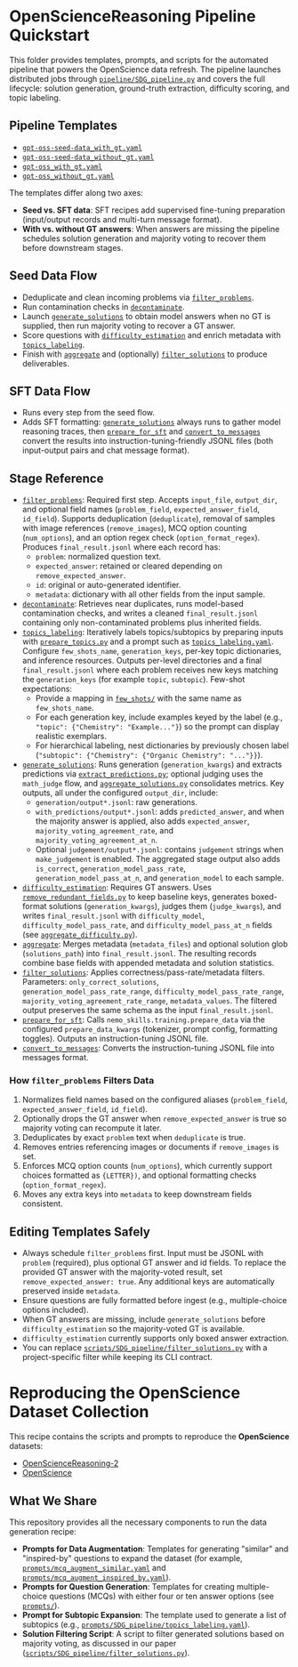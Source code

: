 # OpenScienceReasoning Pipeline Quickstart

This folder provides templates, prompts, and scripts for the automated pipeline that powers the OpenScience data refresh. The pipeline launches distributed jobs through [`pipeline/SDG_pipeline.py`](pipeline/SDG_pipeline.py) and covers the full lifecycle: solution generation, ground-truth extraction, difficulty scoring, and topic labeling.

## Pipeline Templates
- [`gpt-oss-seed-data_with_gt.yaml`](configs/SDG_pipeline/gpt-oss-seed-data_with_gt.yaml)
- [`gpt-oss-seed-data_without_gt.yaml`](configs/SDG_pipeline/gpt-oss-seed-data_without_gt.yaml)
- [`gpt-oss_with_gt.yaml`](configs/SDG_pipeline/gpt-oss_with_gt.yaml)
- [`gpt-oss_without_gt.yaml`](configs/SDG_pipeline/gpt-oss_without_gt.yaml)

The templates differ along two axes:
- **Seed vs. SFT data**: SFT recipes add supervised fine-tuning preparation (input/output records and multi-turn message format).
- **With vs. without GT answers**: When answers are missing the pipeline schedules solution generation and majority voting to recover them before downstream stages.

## Seed Data Flow
- Deduplicate and clean incoming problems via [`filter_problems`](scripts/SDG_pipeline/filter_problems.py).
- Run contamination checks in [`decontaminate`](scripts/SDG_pipeline/decontaminate.py).
- Launch [`generate_solutions`](pipeline/SDG_pipeline.py) to obtain model answers when no GT is supplied, then run majority voting to recover a GT answer.
- Score questions with [`difficulty_estimation`](pipeline/SDG_pipeline.py) and enrich metadata with [`topics_labeling`](pipeline/SDG_pipeline.py).
- Finish with [`aggregate`](scripts/SDG_pipeline/aggregate_matadata.py) and (optionally) [`filter_solutions`](scripts/SDG_pipeline/filter_solutions.py) to produce deliverables.

## SFT Data Flow
- Runs every step from the seed flow.
- Adds SFT formatting: [`generate_solutions`](pipeline/SDG_pipeline.py) always runs to gather model reasoning traces, then [`prepare_for_sft`](pipeline/SDG_pipeline.py) and [`convert_to_messages`]() convert the results into instruction-tuning-friendly JSONL files (both input-output pairs and chat message format).

## Stage Reference
- [`filter_problems`](scripts/SDG_pipeline/filter_problems.py): Required first step. Accepts `input_file`, `output_dir`, and optional field names (`problem_field`, `expected_answer_field`, `id_field`). Supports deduplication (`deduplicate`), removal of samples with image references (`remove_images`), MCQ option counting (`num_options`), and an option regex check (`option_format_regex`). Produces `final_result.jsonl` where each record has:
  - `problem`: normalized question text.
  - `expected_answer`: retained or cleared depending on `remove_expected_answer`.
  - `id`: original or auto-generated identifier.
  - `metadata`: dictionary with all other fields from the input sample.
- [`decontaminate`](scripts/SDG_pipeline/decontaminate.py): Retrieves near duplicates, runs model-based contamination checks, and writes a cleaned `final_result.jsonl` containing only non-contaminated problems plus inherited fields.
- [`topics_labeling`](pipeline/SDG_pipeline.py): Iteratively labels topics/subtopics by preparing inputs with [`prepare_topics.py`](scripts/SDG_pipeline/prepare_topics.py) and a prompt such as [`topics_labeling.yaml`](prompts/SDG_pipeline/topics_labeling.yaml). Configure `few_shots_name`, `generation_keys`, per-key topic dictionaries, and inference resources. Outputs per-level directories and a final `final_result.jsonl` where each problem receives new keys matching the `generation_keys` (for example `topic`, `subtopic`). Few-shot expectations:
  - Provide a mapping in [`few_shots/`](few_shots/) with the same name as `few_shots_name`.
  - For each generation key, include examples keyed by the label (e.g., `"topic": {"Chemistry": "Example..."}`) so the prompt can display realistic exemplars.
  - For hierarchical labeling, nest dictionaries by previously chosen label (`"subtopic": {"Chemistry": {"Organic Chemistry": "..."}}`).
- [`generate_solutions`](pipeline/SDG_pipeline.py): Runs generation (`generation_kwargs`) and extracts predictions via [`extract_predictions.py`](scripts/SDG_pipeline/extract_predictions.py); optional judging uses the `math_judge` flow, and [`aggregate_solutions.py`](scripts/SDG_pipeline/aggregate_solutions.py) consolidates metrics. Key outputs, all under the configured `output_dir`, include:
  - `generation/output*.jsonl`: raw generations.
  - `with_predictions/output*.jsonl`: adds `predicted_answer`, and when the majority answer is applied, also adds `expected_answer`, `majority_voting_agreement_rate`, and `majority_voting_agreement_at_n`.
  - Optional `judgement/output*.jsonl`: contains `judgement` strings when `make_judgement` is enabled. The aggregated stage output also adds `is_correct`, `generation_model_pass_rate`, `generation_model_pass_at_n`, and `generation_model` to each sample.
- [`difficulty_estimation`](pipeline/SDG_pipeline.py): Requires GT answers. Uses [`remove_redundant_fields.py`](scripts/SDG_pipeline/remove_redundant_fields.py) to keep baseline keys, generates boxed-format solutions (`generation_kwargs`), judges them (`judge_kwargs`), and writes `final_result.jsonl` with `difficulty_model`, `difficulty_model_pass_rate`, and `difficulty_model_pass_at_n` fields (see [`aggregate_difficulty.py`](scripts/SDG_pipeline/aggregate_difficulty.py)).
- [`aggregate`](scripts/SDG_pipeline/aggregate_matadata.py): Merges metadata (`metadata_files`) and optional solution glob (`solutions_path`) into `final_result.jsonl`. The resulting records combine base fields with appended metadata and solution statistics.
- [`filter_solutions`](scripts/SDG_pipeline/filter_solutions.py): Applies correctness/pass-rate/metadata filters. Parameters: `only_correct_solutions`, `generation_model_pass_rate_range`, `difficulty_model_pass_rate_range`, `majority_voting_agreement_rate_range`, `metadata_values`. The filtered output preserves the same schema as the input `final_result.jsonl`.
- [`prepare_for_sft`](pipeline/SDG_pipeline.py): Calls `nemo_skills.training.prepare_data` via the configured `prepare_data_kwargs` (tokenizer, prompt config, formatting toggles). Outputs an instruction-tuning JSONL file.
- [`convert_to_messages`](): Converts the instruction-tuning JSONL file into messages format.

### How `filter_problems` Filters Data
1. Normalizes field names based on the configured aliases (`problem_field`, `expected_answer_field`, `id_field`).
2. Optionally drops the GT answer when `remove_expected_answer` is true so majority voting can recompute it later.
3. Deduplicates by exact `problem` text when `deduplicate` is true.
4. Removes entries referencing images or documents if `remove_images` is set.
5. Enforces MCQ option counts (`num_options`), which currently support choices formatted as `{LETTER})`, and optional formatting checks (`option_format_regex`).
6. Moves any extra keys into `metadata` to keep downstream fields consistent.

## Editing Templates Safely
- Always schedule `filter_problems` first. Input must be JSONL with `problem` (required), plus optional GT answer and id fields. To replace the provided GT answer with the majority-voted result, set `remove_expected_answer: true`. Any additional keys are automatically preserved inside `metadata`.
- Ensure questions are fully formatted before ingest (e.g., multiple-choice options included).
- When GT answers are missing, include `generate_solutions` before `difficulty_estimation` so the majority-voted GT is available.
- `difficulty_estimation` currently supports only boxed answer extraction.
- You can replace [`scripts/SDG_pipeline/filter_solutions.py`](scripts/SDG_pipeline/filter_solutions.py) with a project-specific filter while keeping its CLI contract.

# Reproducing the OpenScience Dataset Collection

This recipe contains the scripts and prompts to reproduce the **OpenScience** datasets:

* [OpenScienceReasoning-2](https://huggingface.co/datasets/nvidia/OpenScienceReasoning-2)
* [OpenScience](https://huggingface.co/datasets/nvidia/OpenScience)

## What We Share

This repository provides all the necessary components to run the data generation recipe:

* **Prompts for Data Augmentation**: Templates for generating "similar" and "inspired-by" questions to expand the dataset (for example, [`prompts/mcq_augment_similar.yaml`](prompts/mcq_augment_similar.yaml) and [`prompts/mcq_augment_inspired_by.yaml`](prompts/mcq_augment_inspired_by.yaml)).
* **Prompts for Question Generation**: Templates for creating multiple-choice questions (MCQs) with either four or ten answer options (see [`prompts/`](prompts/)).
* **Prompt for Subtopic Expansion**: The template used to generate a list of subtopics (e.g., [`prompts/SDG_pipeline/topics_labeling.yaml`](prompts/SDG_pipeline/topics_labeling.yaml)).
* **Solution Filtering Script**: A script to filter generated solutions based on majority voting, as discussed in our paper ([`scripts/SDG_pipeline/filter_solutions.py`](scripts/SDG_pipeline/filter_solutions.py)).